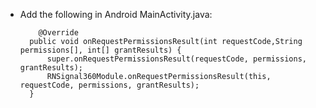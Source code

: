 - Add the following in Android MainActivity.java:

  ```
      @Override
    public void onRequestPermissionsResult(int requestCode,String permissions[], int[] grantResults) {
        super.onRequestPermissionsResult(requestCode, permissions, grantResults);
        RNSignal360Module.onRequestPermissionsResult(this, requestCode, permissions, grantResults);
    }
  ```